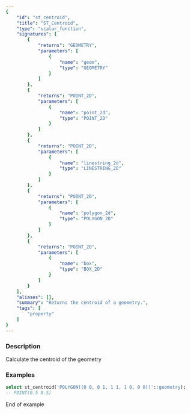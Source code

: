 ```yaml
---
{
    "id": "st_centroid",
    "title": "ST_Centroid",
    "type": "scalar_function",
    "signatures": [
        {
            "returns": "GEOMETRY",
            "parameters": [
                {
                    "name": "geom",
                    "type": "GEOMETRY"
                }
            ]
        },
        {
            "returns": "POINT_2D",
            "parameters": [
                {
                    "name": "point_2d",
                    "type": "POINT_2D"
                }
            ]
        },
        {
            "returns": "POINT_2D",
            "parameters": [
                {
                    "name": "linestring_2d",
                    "type": "LINESTRING_2D"
                }
            ]
        },
        {
            "returns": "POINT_2D",
            "parameters": [
                {
                    "name": "polygon_2d",
                    "type": "POLYGON_2D"
                }
            ]
        },
        {
            "returns": "POINT_2D",
            "parameters": [
                {
                    "name": "box",
                    "type": "BOX_2D"
                }
            ]
        }
    ],
    "aliases": [],
    "summary": "Returns the centroid of a geometry.",
    "tags": [
        "property"
    ]
}
---
```


### Description

Calculate the centroid of the geometry

### Examples

```sql
select st_centroid('POLYGON((0 0, 0 1, 1 1, 1 0, 0 0))'::geometry);
-- POINT(0.5 0.5)
```

End of example
